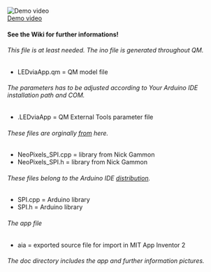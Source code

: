 ![Demo video](https://github.com/orje/LEDviaApp_UNO/blob/master/doc/stuff/LEDviaApp.jpg)  
[Demo video](https://www.youtube.com/watch?v=NQhEtg-nRmY)
#### See the Wiki for further informations!
###### This file is at least needed. The ino file is generated throughout QM.
* LEDviaApp.qm = QM model file  
###### The parameters has to be adjusted according to Your Arduino IDE installation path and COM.
* .LEDviaApp = QM External Tools parameter file  
###### These files are orginally [from](https://github.com/nickgammon/NeoPixels_SPI) here.
* NeoPixels_SPI.cpp = library from Nick Gammon  
* NeoPixels_SPI.h = library from Nick Gammon  
###### These files belong to the Arduino IDE [distribution](https://github.com/arduino/Arduino/tree/master/hardware/arduino/avr/libraries/SPI/src).
* SPI.cpp = Arduino library  
* SPI.h = Arduino library  
###### The app file
* aia = exported source file for import in MIT App Inventor 2
###### The doc directory includes the app and further information pictures.
